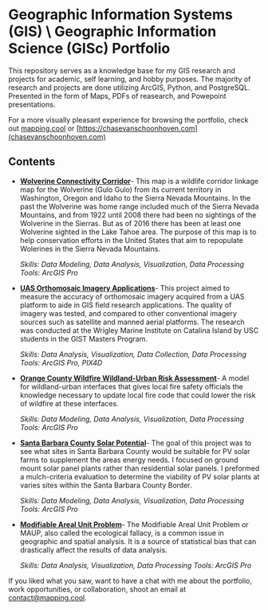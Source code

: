 # Geographic Information Systems (GIS) \ Geographic Information Science (GISc) Portfolio

This repository serves as a knowledge base for my GIS research and projects for academic, self learning, and hobby purposes. The majority of research and projects are done utilizing ArcGIS, Python, and PostgreSQL. Presented in the form of Maps, PDFs of reasearch, and Powepoint presentations. 

For a more visually pleasant experience for browsing the portfolio, check out [mapping.cool](https://mapping.cool) or [https://chasevanschoonhoven.com](chasevanschoonhoven.com)

## Contents

- __[Wolverine Connectivity Corridor](https://github.com/krevee/GIS-Porfolio/blob/main/Wolverine%20Connectivity%20Corridor/Wolverine%20Connectivity%20Corridor.pdf)__- This map is a wildlife corridor linkage map for the Wolverine (Gulo Gulo) from its current territory in Washington, Oregon and Idaho to the Sierra Nevada Mountains. In the past the Wolverine was home range included much of the Sierra Nevada Mountains, and from 1922 until 2008 there had been no sightings of the Wolverine in the Sierras. But as of 2016 there has been at least one Wolverine sighted in the Lake Tahoe area. The purpose of this map is to help conservation efforts in the United States that aim to repopulate Wolerines in the Sierra Nevada Mountains.

  _Skills: Data Modeling, Data Analysis, Visualization, Data Processing_
  _Tools: ArcGIS Pro_
  
- __[UAS Orthomosaic Imagery Applications](https://github.com/krevee/GIS-Porfolio/blob/main/UAS%20Orthomosaic%20Imagery%20Applications/UAS%20Orthomosaic%20Imagery%20Applications%20Poster.pdf)__- This project aimed to measure the accuracy of orthomosaic imagery acquired from a UAS platform to aide in GIS field research applications. The quality of imagery was tested, and compared to other conventional imagery sources such as satellite and manned aerial platforms. The research was conducted at the Wrigley Marine Institute on Catalina Island by USC students in the GIST Masters Program.

  _Skills: Data Analysis, Visualization, Data Collection, Data Processing_
  _Tools: ArcGIS Pro, PIX4D_
  
- __[Orange County Wildfire Wildland-Urban Risk Assessment](https://github.com/krevee/GIS-Porfolio/blob/main/Orange%20County%20Wildfire%20Wildland-Urban%20Risk%20Assessment/Orange%20County%20Wildfire%20Wildland-Urban%20Risk%20Assessment%20Map.pdf)__- A model for wildland-urban interfaces that gives local fire safety officials the knowledge necessary to update local fire code that could lower the risk of wildfire at these interfaces.
  
  _Skills: Data Modeling, Data Analysis, Visualization, Data Processing_
  _Tools: ArcGIS Pro_
  
- __[Santa Barbara County Solar Potential](https://github.com/krevee/GIS-Porfolio/blob/main/Santa%20Barbara%20County%20Solar%20Potential/Santa%20Barbara%20County%20Solar%20Potential.pdf)__- The goal of this project was to see what sites in Santa Barbara County would be suitable for PV solar farms to supplement the areas energy needs. I focused on ground mount solar panel plants rather than residential solar panels. I preformed a mulch-criteria evaluation to determine the viability of PV solar plants at varies sites within the Santa Barbara County Border. 
  
  _Skills: Data Modeling, Data Analysis, Visualization, Data Processing_
  _Tools: ArcGIS Pro_
  
- __[Modifiable Areal Unit Problem](https://github.com/krevee/GIS-Porfolio/blob/main/Modifiable%20Areal%20Unit%20Problem/Modifiable%20Areal%20Unit%20Problem.pdf)__- The Modifiable Areal Unit Problem or MAUP, also called the ecological fallacy, is a common issue in geographic and spatial analysis. It is a source of statistical bias that can drastically affect the results of data analysis.

  _Skills: Data Analysis, Visualization, Data Processing_
  _Tools: ArcGIS Pro_ 

If you liked what you saw, want to have a chat with me about the portfolio, work opportunities, or collaboration, shoot an email at contact@mapping.cool.
